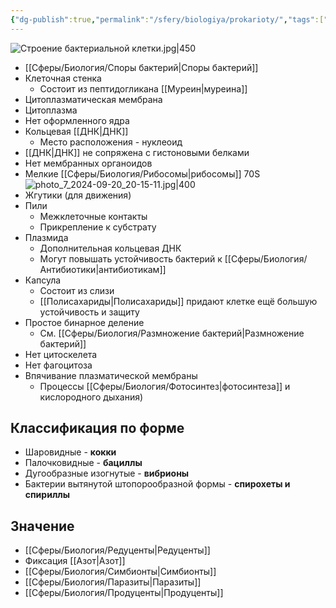 ```yaml
---
{"dg-publish":true,"permalink":"/sfery/biologiya/prokarioty/","tags":["Общаябиология"]}
---
```


![Строение бактериальной клетки.jpg|450](/img/user/%D0%90%D1%80%D1%85%D0%B8%D0%B2/%D0%9A%D1%8D%D1%88/%D0%A1%D1%82%D1%80%D0%BE%D0%B5%D0%BD%D0%B8%D0%B5%20%D0%B1%D0%B0%D0%BA%D1%82%D0%B5%D1%80%D0%B8%D0%B0%D0%BB%D1%8C%D0%BD%D0%BE%D0%B9%20%D0%BA%D0%BB%D0%B5%D1%82%D0%BA%D0%B8.jpg)
- [[Сферы/Биология/Споры бактерий\|Споры бактерий]]
- Клеточная стенка
	- Состоит из пептидогликана [[Муреин\|муреина]]
- Цитоплазматическая мембрана
- Цитоплазма
- Нет оформленного ядра
- Кольцевая [[ДНК\|ДНК]]
	- Место расположения - нуклеоид
- [[ДНК\|ДНК]] не сопряжена с гистоновыми белками
- Нет мембранных органоидов
- Мелкие [[Сферы/Биология/Рибосомы\|рибосомы]] 70S
![photo_7_2024-09-20_20-15-11.jpg|400](/img/user/%D0%90%D1%80%D1%85%D0%B8%D0%B2/%D0%9A%D1%8D%D1%88/photo_7_2024-09-20_20-15-11.jpg)
- Жгутики (для движения)
- Пили
	- Межклеточные контакты
	- Прикрепление к субстрату 
- Плазмида
	- Дополнительная кольцевая ДНК
	- Могут повышать устойчивость бактерий к [[Сферы/Биология/Антибиотики\|антибиотикам]]
- Капсула
	- Состоит из слизи 
	- [[Полисахариды\|Полисахариды]] придают клетке ещё большую устойчивость и защиту 
- Простое бинарное деление
	- См. [[Сферы/Биология/Размножение бактерий\|Размножение бактерий]]
- Нет цитоскелета
- Нет фагоцитоза
- Впячивание плазматической мембраны
	- Процессы [[Сферы/Биология/Фотосинтез\|фотосинтеза]] и кислородного дыхания)
## Классификация по форме
- Шаровидные - **кокки**
- Палочковидные - **бациллы**
- Дугообразные изогнутые - **вибрионы**
- Бактерии вытянутой штопорообразной формы - **спирохеты и спириллы**
## Значение
- [[Сферы/Биология/Редуценты\|Редуценты]]
- Фиксация [[Азот\|Азот]]
- [[Сферы/Биология/Симбионты\|Симбионты]]
- [[Сферы/Биология/Паразиты\|Паразиты]]
- [[Сферы/Биология/Продуценты\|Продуценты]]
